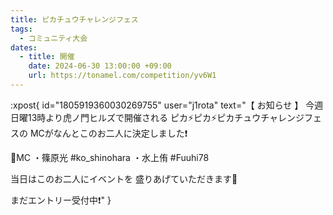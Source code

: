 ```yaml
---
title: ピカチュウチャレンジフェス
tags:
  - コミュニティ大会
dates:
  - title: 開催
    date: 2024-06-30 13:00:00 +09:00
    url: https://tonamel.com/competition/yv6W1
---
```


:xpost{
  id="1805919360030269755"
  user="j1rota"
  text="【 お知らせ 】
今週日曜13時より虎ノ門ヒルズで開催される
ピカ⚡ピカ⚡ピカチュウチャレンジフェスの
MCがなんとこのお二人に決定しました❗️

🎤MC
・篠原光 #ko_shinohara
・水上侑 #Fuuhi78

当日はこのお二人にイベントを
盛りあげていただきます🎉

まだエントリー受付中❗️"
}